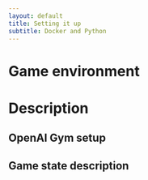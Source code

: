 ```yaml
---
layout: default
title: Setting it up
subtitle: Docker and Python
---
```


# Game environment


# Description


## OpenAI Gym setup

## Game state description
